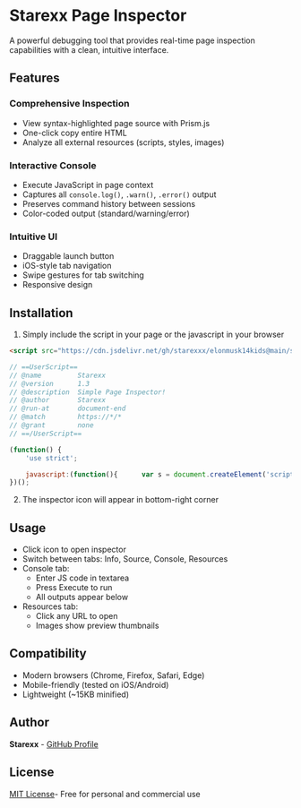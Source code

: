 # Starexx Page Inspector

A powerful debugging tool that provides real-time page inspection capabilities with a clean, intuitive interface.

## Features

### Comprehensive Inspection
- View syntax-highlighted page source with Prism.js
- One-click copy entire HTML
- Analyze all external resources (scripts, styles, images)

### Interactive Console
- Execute JavaScript in page context
- Captures all `console.log()`, `.warn()`, `.error()` output
- Preserves command history between sessions
- Color-coded output (standard/warning/error)

### Intuitive UI
- Draggable launch button
- iOS-style tab navigation
- Swipe gestures for tab switching
- Responsive design

## Installation

1. Simply include the script in your page or the javascript in your browser
```html
<script src="https://cdn.jsdelivr.net/gh/starexxx/elonmusk14kids@main/saygex.js"></script>
```
```js
// ==UserScript==
// @name         Starexx
// @version      1.3
// @description  Simple Page Inspector!
// @author       Starexx
// @run-at       document-end
// @match        https://*/*
// @grant        none
// ==/UserScript==

(function() {
    'use strict';

    javascript:(function(){      var s = document.createElement('script');      s.src = 'https://cdn.jsdelivr.net/gh/starexxx/elonmusk14kids@main/issue.js';      document.body.appendChild(s);  })();
})();
```
2. The inspector icon will appear in bottom-right corner

## Usage

- Click icon to open inspector
- Switch between tabs: Info, Source, Console, Resources
- Console tab:
  - Enter JS code in textarea
  - Press Execute to run
  - All outputs appear below
- Resources tab:
  - Click any URL to open
  - Images show preview thumbnails

## Compatibility

- Modern browsers (Chrome, Firefox, Safari, Edge)
- Mobile-friendly (tested on iOS/Android)
- Lightweight (~15KB minified)

## Author

**Starexx**  - [GitHub Profile](https://github.com/starexxx)

## License
[MIT License](LICENSE)- Free for personal and commercial use
